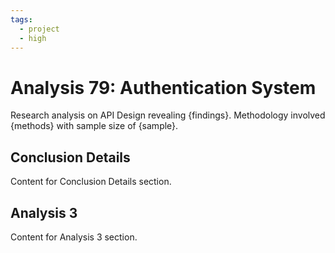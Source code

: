 ```yaml
---
tags:
  - project
  - high
---
```


# Analysis 79: Authentication System

Research analysis on API Design revealing {findings}. Methodology involved {methods} with sample size of {sample}. 

## Conclusion Details

Content for Conclusion Details section.

## Analysis 3

Content for Analysis 3 section.
